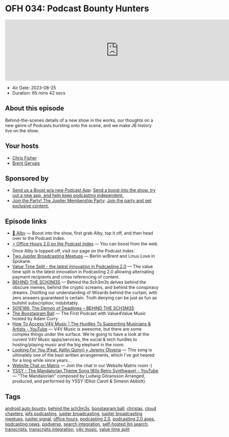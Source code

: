 # OFH 034: Podcast Bounty Hunters

<iframe src="https://player.fireside.fm/v2/MkcqFyfv+j6u35UEX?theme=dark" width="740" height="200" frameborder="0" scrolling="no"></iframe>

* Air Date: 2023-08-25
* Duration: 65 mins 42 secs

## About this episode

Behind-the-scenes details of a new show in the works, our thoughts on a new genre of Podcasts bursting onto the scene, and we make JB history live on the show.

## Your hosts
* [Chris Fisher](https://www.officehours.hair/hosts/chrislas)
* [Brent Gervais](https://www.officehours.hair/hosts/brentgervais)

## Sponsored by

  * [Send us a Boost w/a new Podcast App](http://newpodcastapps.com/): [Send a boost into the show, try out a new app, and help keep podcasting independent. ](http://newpodcastapps.com/)
  * [Join the Party! The Jupiter Membership Party](https://www.jupiter.party/): [Join the party and get exclusive content. ](https://www.jupiter.party/)



## Episode links

  * [🎉 Alby](https://getalby.com/ "🎉 Alby") — Boost into the show, first grab Alby, top it off, and then head over to the Podcast Index.
  * [⚡️ Office Hours 2.0 on the Podcast Index](https://podcastindex.org/podcast/5341434 "⚡️ Office Hours 2.0 on the Podcast Index") — You can boost from the web. Once Alby is topped off, visit our page on the Podcast Index.
  * [Two Jupiter Broadcasting Meetups](https://www.meetup.com/jupiterbroadcasting/ "Two Jupiter Broadcasting Meetups") — Berlin w/Brent and Linux Love in Spokane. 
  * [Value Time Split - the latest innovation in Podcasting 2.0](https://blog.getalby.com/value-time-split-the-latest-innovation-in-podcasting-2-0/ "Value Time Split - the latest innovation in Podcasting 2.0") — The value time split is the latest innovation in Podcasting 2.0 allowing alternating payment recipients and cross referencing of content.
  * [BEHIND THE SCH3M3S](https://behindthesch3m3s.com/ "BEHIND THE SCH3M3S") — Behind the Sch3m3s delves behind the obscure memes, behind the cryptic screams, and behind the conspiracy dreams. Distilling our understanding of Wizards behind the curtain, with zero answers guaranteed is certain. Truth denying can be just as fun as bullshit subscription; indubitably.
  * [S01E166: The Demon of Deadlines – BEHIND THE SCH3M3S](https://behindthesch3m3s.com/2023/08/22/s01e166-the-demon-of-deadlines/ "S01E166: The Demon of Deadlines – BEHIND THE SCH3M3S")
  * [The Boostagram Ball](https://www.boostagramball.com/ "The Boostagram Ball") — The First Podcast with Value4Value Music hosted by Adam Curry 
  * [How To Access V4V Music | The Hurdles To Supporting Musicians & Artists - YouTube](https://www.youtube.com/watch?v=nZyb9mq4ECU "How To Access V4V Music | The Hurdles To Supporting Musicians & Artists - YouTube") — V4V Music is awesome, but there are some complex things under the surface. We're going to have a look at the current V4V Music apps/services, the social & tech hurdles to hosting/playing music and the big elephant in the room.
  * [Looking For You (Feat. Kellin Quinn) • Jeremy Oliveria](https://www.wavlake.com/track/ba1796d0-5c80-4ccf-9c75-24c87c6dbad4 "Looking For You \(Feat. Kellin Quinn\) • Jeremy Oliveria") — This song is ultimately one of the best written arrangements, which I've got heared for a long while since years... 
  * [Website Chat on Matrix](https://bit.ly/jbwebchat "Website Chat on Matrix") — Join the chat in our Website Matrix room :)
  * [YSSY - The Mandalorian Theme Song (80s Retro Synthwave) - YouTube](https://www.youtube.com/watch?v=7zDkniNTeZg "YSSY - The Mandalorian Theme Song \(80s Retro Synthwave\) - YouTube") — "The Mandalorian" composed by Ludwig Göransson Arranged, produced, and performed by YSSY (Elliot Caroll & Simeon Abbott)



## Tags

[android auto bounty](https://www.officehours.hair/tags/android%20auto%20bounty), [behind the sch3m3s](https://www.officehours.hair/tags/behind%20the%20sch3m3s), [boostagram ball](https://www.officehours.hair/tags/boostagram%20ball), [chrislas](https://www.officehours.hair/tags/chrislas), [cloud chapters](https://www.officehours.hair/tags/cloud%20chapters), [ipfs podcasting](https://www.officehours.hair/tags/ipfs%20podcasting), [jupiter broadcasting](https://www.officehours.hair/tags/jupiter%20broadcasting), [jupiter broadcasting meetups](https://www.officehours.hair/tags/jupiter%20broadcasting%20meetups), [jupiter signal](https://www.officehours.hair/tags/jupiter%20signal), [office hours](https://www.officehours.hair/tags/office%20hours), [podcasting 2.0](https://www.officehours.hair/tags/podcasting%202.0), [podcasting 2.0 apps](https://www.officehours.hair/tags/podcasting%202.0%20apps), [podcasting news](https://www.officehours.hair/tags/podcasting%20news), [podverse](https://www.officehours.hair/tags/podverse), [search integration](https://www.officehours.hair/tags/search%20integration), [self-hosted llm search](https://www.officehours.hair/tags/self-hosted%20llm%20search), [transcripts](https://www.officehours.hair/tags/transcripts), [transcripts integration](https://www.officehours.hair/tags/transcripts%20integration), [v4v music](https://www.officehours.hair/tags/v4v%20music), [value time split](https://www.officehours.hair/tags/value%20time%20split)